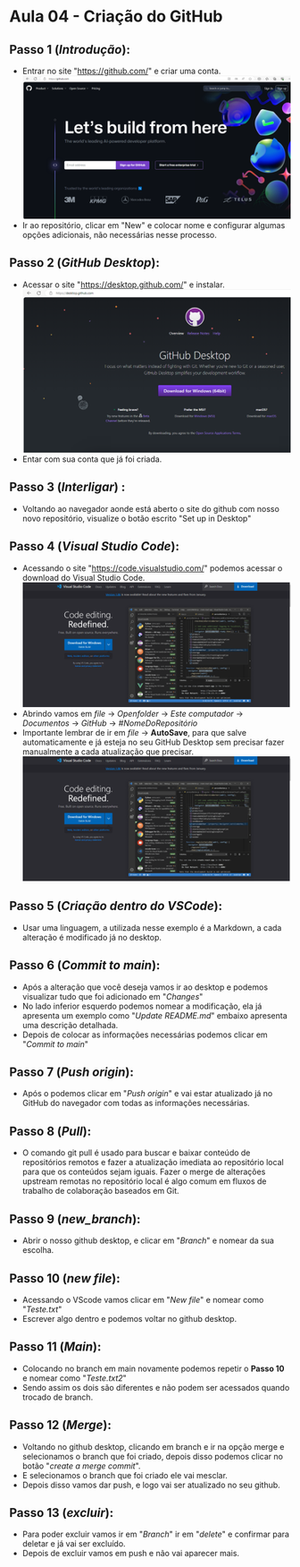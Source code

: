 # Aula 04 - Criação do GitHub

## Passo 1 (*Introdução*): ##
 - Entrar no site "https://github.com/" e criar uma conta.
![Github](https://github.com/gustavo77o/gustavo-aula04-dw/blob/main/github.png?raw=true)
 - Ir ao repositório, clicar em "New" e colocar nome e configurar algumas opções adicionais, não necessárias nesse processo.

## Passo 2 (*GitHub Desktop*): ##
 - Acessar o site "https://desktop.github.com/" e instalar.
 ![Github Desktop](https://github.com/gustavo77o/gustavo-aula04-dw/blob/main/githubdesktop.png?raw=true)
 - Entar com sua conta que já foi criada.

## Passo 3 (*Interligar*) : ##
 - Voltando ao navegador aonde está aberto o site do github com nosso novo repositório, visualize o botão escrito "Set up in Desktop" 
## Passo 4 (*Visual Studio Code*): ##
 - Acessando o site "https://code.visualstudio.com/" podemos acessar o download do Visual Studio Code.
 ![VSCode](https://github.com/gustavo77o/gustavo-aula04-dw/blob/main/vscode.png?raw=true)
 - Abrindo vamos em *file* -> *Openfolder* -> *Este computador* -> *Documentos* -> *GitHub* -> *#NomeDoRepositório*
 - Importante lembrar de ir em *file* -> **AutoSave**, para que salve automaticamente e já esteja no seu GitHub Desktop sem precisar fazer manualmente a cada atualização que precisar.
 ![Auto Safe](https://github.com/gustavo77o/gustavo-aula04-dw/blob/main/vscode.png?raw=true)
 ## Passo 5 (*Criação dentro do VSCode*): ##
 - Usar uma linguagem, a utilizada nesse exemplo é a Markdown, a cada alteração é modificado já no desktop.
 ## Passo 6 (*Commit to main*):
 - Após a alteração que você deseja vamos ir ao desktop e podemos visualizar tudo que foi adicionado em "*Changes*"
 - No lado inferior esquerdo podemos nomear a modificação, ela já apresenta um exemplo como "*Update README.md*" embaixo apresenta uma descrição detalhada.
 - Depois de colocar as informações necessárias podemos clicar em "*Commit to main*" 
 ## Passo 7 (*Push origin*):
 - Após o podemos clicar em "*Push origin*" e vai estar atualizado já no GitHub do navegador com todas as informações necessárias.
 ## Passo 8 (*Pull*):
 - O comando git pull é usado para buscar e baixar conteúdo de repositórios remotos e fazer a atualização imediata ao repositório local para que os conteúdos sejam iguais. Fazer o merge de alterações upstream remotas no repositório local é algo comum em fluxos de trabalho de colaboração baseados em Git.
 ## Passo 9 (*new_branch*): 
 - Abrir o nosso github desktop, e clicar em "*Branch*" e nomear da sua escolha.
 ## Passo 10 (*new file*):
 - Acessando o VScode vamos clicar em "*New file*" e nomear como "*Teste.txt*"
 - Escrever algo dentro e podemos voltar no github desktop.
 ## Passo 11 (*Main*):
 - Colocando no branch em main novamente podemos repetir o **Passo 10** e nomear como "*Teste.txt2*"
 - Sendo assim os dois são diferentes e não podem ser acessados quando trocado de branch.
 ## Passo 12 (*Merge*):
 - Voltando no github desktop, clicando em branch e ir na opção merge e selecionamos o branch que foi criado, depois disso podemos clicar no botão "*create a merge commit*".
 - E selecionamos o branch que foi criado ele vai mesclar.
 - Depois disso vamos dar push, e logo vai ser atualizado no seu github. 
 ## Passo 13 (*excluir*):
 - Para poder excluir vamos ir em "*Branch*" ir em "*delete*" e confirmar para deletar e já vai ser excluído.
 - Depois de excluir vamos em push e não vai aparecer mais.